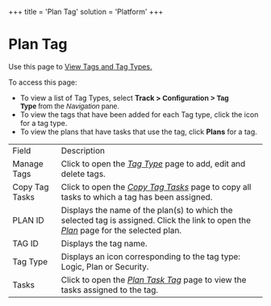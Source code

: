 +++
title = 'Plan Tag'
solution = 'Platform'
+++

# Plan Tag

<div class="use">

Use this page to [View Tags and Tag
Types.](../Use_Cases/View_Tags_and_Tag_Types)

</div>

To access this page:

  - To view a list of Tag Types,
    select <span style="font-weight: bold;">Track \>
    </span><span style="font-family: Arial, sans-serif;">**Configuration
    \> Tag Type** from the *Navigation* pane.</span>
  - To view the tags that have been added for each Tag type, click the
    icon for a tag type.
  - To view the plans that have tasks that use the tag,
    click **Plans** for a
tag.

|                |                                                                                                                                                     |
| -------------- | --------------------------------------------------------------------------------------------------------------------------------------------------- |
| Field          | Description                                                                                                                                         |
| Manage Tags    | Click to open the *[Tag Type](Tag_Type)* page to add, edit and delete tags.                                                                     |
| Copy Tag Tasks | Click to open the *[Copy Tag Tasks](Copy_Tag)* page to copy all tasks to which a tag has been assigned.                                         |
| PLAN ID        | Displays the name of the plan(s) to which the selected tag is assigned. Click the link to open the *[Plan](Plan_H)* page for the selected plan. |
| TAG ID         | Displays the tag name.                                                                                                                              |
| Tag Type       | Displays an icon corresponding to the tag type: Logic, Plan or Security.                                                                            |
| Tasks          | Click to open the *[*Plan Task Tag*](Plan_Task_Tag)* page to view the tasks assigned to the tag.                                                |
